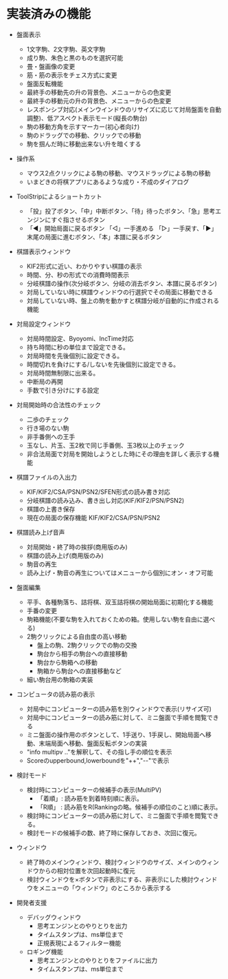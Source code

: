 ﻿# 実装済みの機能

- 盤面表示
	- 1文字駒、2文字駒、英文字駒
	- 成り駒、朱色と黒のものを選択可能
	- 畳・盤画像の変更
	- 筋・筋の表示をチェス方式に変更
	- 盤面反転機能
	- 最終手の移動先の升の背景色、メニューからの色変更
	- 最終手の移動元の升の背景色、メニューからの色変更
	- レスポンシブ対応(メインウインドウのリサイズに応じて対局盤面を自動調整)、低アスペクト表示モード(縦長の駒台)
	- 駒の移動方角を示すマーカー(初心者向け)
	- 駒のドラッグでの移動、クリックでの移動
	- 駒を掴んだ時に移動出来ない升を暗くする

- 操作系
	- マウス2点クリックによる駒の移動、マウスドラッグによる駒の移動
	- いまどきの将棋アプリにあるような成り・不成のダイアログ

- ToolStripによるショートカット
	- 「投」投了ボタン、「中」中断ボタン、「待」待ったボタン、「急」思考エンジンにすぐ指させるボタン
	- 「◀」開始局面に戻るボタン 「◁」一手進める 「▷」一手戻す、「▶」末尾の局面に進むボタン、「本」本譜に戻るボタン

- 棋譜表示ウィンドウ
	- KIF2形式に近い、わかりやすい棋譜の表示
	- 時間、分、秒の形式での消費時間表示
	- 分岐棋譜の操作(次分岐ボタン、分岐の消去ボタン、本譜に戻るボタン)
	- 対局していない時に棋譜ウィンドウの行選択でその局面に移動できる
	- 対局していない時、盤上の駒を動かすと棋譜分岐が自動的に作成される機能

- 対局設定ウィンドウ
	- 対局時間設定、Byoyomi、IncTime対応
	- 持ち時間に秒の単位まで設定できる。
	- 対局時間を先後個別に設定できる。
	- 時間切れを負けにする/しないを先後個別に設定できる。
	- 対局時間無制限に出来る。
	- 中断局の再開
	- 手数で引き分けにする設定

- 対局開始時の合法性のチェック
	- 二歩のチェック
	- 行き場のない駒
	- 非手番側への王手
	- 玉なし、片玉、玉2枚で同じ手番側、玉3枚以上のチェック
	- 非合法局面で対局を開始しようとした時にその理由を詳しく表示する機能

- 棋譜ファイルの入出力
	- KIF/KIF2/CSA/PSN/PSN2/SFEN形式の読み書き対応
	- 分岐棋譜の読み込み、書き出し対応(KIF/KIF2/PSN/PSN2)
	- 棋譜の上書き保存
	- 現在の局面の保存機能 KIF/KIF2/CSA/PSN/PSN2

- 棋譜読み上げ音声
	- 対局開始・終了時の挨拶(商用版のみ)
	- 棋譜の読み上げ(商用版のみ)
	- 駒音の再生
	- 読み上げ・駒音の再生についてはメニューから個別にオン・オフ可能

- 盤面編集
	- 平手、各種駒落ち、詰将棋、双玉詰将棋の開始局面に初期化する機能
	- 手番の変更
	- 駒箱機能(不要な駒を入れておくための箱。使用しない駒を自由に選べる)
	- 2駒クリックによる自由度の高い移動
		- 盤上の駒、2駒クリックでの駒の交換
		- 駒台から相手の駒台への直接移動
		- 駒台から駒箱への移動
		- 駒箱から駒台への直接移動など
	- 細い駒台用の駒箱の実装

- コンピュータの読み筋の表示
	- 対局中にコンピューターの読み筋を別ウィンドウで表示(リサイズ可)
	- 対局中にコンピューターの読み筋に対して、ミニ盤面で手順を閲覧できる
	- ミニ盤面の操作用のボタンとして、1手送り、1手戻し、開始局面へ移動、末端局面へ移動、盤面反転ボタンの実装
	- "info multipv .."を解釈して、その指し手の順位を表示
	- Scoreのupperbound,lowerboundを"++","--"で表示

- 検討モード
	- 検討時にコンピューターの候補手の表示(MultiPV)
		- 「着順」: 読み筋を到着時刻順に表示。
		- 「R順」 : 読み筋をR(Rankingの略。候補手の順位のこと)順に表示。
	- 検討時にコンピューターの読み筋に対して、ミニ盤面で手順を閲覧できる。
	- 検討モードの候補手の数、終了時に保存しておき、次回に復元。

- ウィンドウ
	- 終了時のメインウィンドウ、検討ウィンドウのサイズ、メインのウィンドウからの相対位置を次回起動時に復元
	- 検討ウィンドウを×ボタンで非表示にする、非表示にした検討ウィンドウをメニューの「ウィンドウ」のところから表示する

- 開発者支援
	- デバッグウィンドウ
		- 思考エンジンとのやりとりを出力
		- タイムスタンプは、ms単位まで
		- 正規表現によるフィルター機能
	- ロギング機能
		- 思考エンジンとのやりとりをファイルに出力
		- タイムスタンプは、ms単位まで
